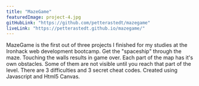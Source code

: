 ```yaml
---
title: "MazeGame"
featuredImage: project-4.jpg
gitHubLink: "https://github.com/petterastedt/mazegame"
liveLink: "https://petterastedt.github.io/mazegame/"
---
```


MazeGame is the first out of three projects I finished for my studies at the Ironhack web development bootcamp. Get the "spaceship" through the maze. Touching the walls results in game over. Each part of the map has it's own obstacles. Some of them are not visible until you reach that part of the level. There are 3 difficulties and 3 secret cheat codes. Created using Javascript and Html5 Canvas.